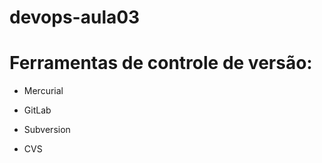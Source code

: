 # devops-aula03
# Ferramentas de controle de versão: 

* Mercurial 

* GitLab 

* Subversion

* CVS
